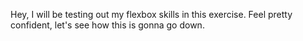 Hey, I will be testing out my flexbox skills in this exercise.
Feel pretty confident, let's see how this is gonna go down.
